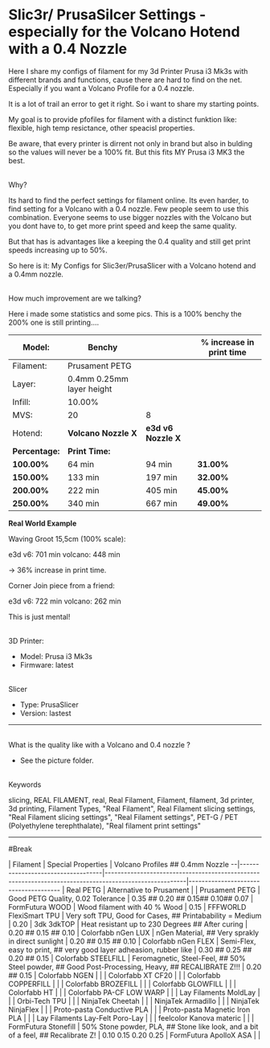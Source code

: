 # Slic3r/ PrusaSilcer Settings - especially for the Volcano Hotend with a 0.4 Nozzle

Here I share my configs of filament for my 3d Printer Prusa i3 Mk3s with different brands and functions, cause there are hard to find on the net. Especially if you want a Volcano Profile for a 0.4 nozzle.

It is a lot of trail an error to get it right. So i want to share my starting points.

My goal is to provide pfofiles for filament with a distinct funktion like: flexible, high temp resictance, other speacisl properties.

Be aware, that every printer is dirrent not only in brand but also in bulding so the values will never be a 100% fit. But this fits MY Prusa i3 MK3 the best.

<br> Why?

Its hard to find the perfect settings for filament online. Its even harder, to find setting for a Volcano with a 0.4 nozzle. Few people seem to use this combination. Everyone seems to use bigger nozzles with the Volcano but you dont have to, to get more print speed and keep the same quality.

But that has is advantages like a keeping the 0.4 quality and still get print speeds increasing up to 50%.

So here is it: My Configs for Slic3er/PrusaSlicer with a Volcano hotend and a 0.4mm nozzle. 

<br> How much improvement are we talking?

Here i made some statistics and some pics. This is a 100% benchy the 200% one is still printing....


| Model:  | Benchy | | % increase in print time | 
| ---  | --- | -  |  --- | 
|  Filament:  | Prusament PETG | | | 
|  Layer:       |  0.4mm 0.25mm layer height  | ||
|  Infill:      |  10.00%                     | ||
|  MVS:         |  20                         |  8 ||
|  Hotend:      |  __Volcano Nozzle X__           |  __e3d v6 Nozzle X__  |
|  __Percentage:__  |  __Print Time:__                |                   | 
|  __100.00%__     |  64 min                     |  94 min           |  __31.00%__
|  __150.00%__     |  133 min                    |  197 min          |  __32.00%__
|  __200.00%__     |  222 min                    |  405 min          |  __45.00%__
|  __250.00%__      |  340 min                    |  667 min          |  __49.00%__



__Real World Example__

Waving Groot 15,5cm (100% scale):

e3d v6: 701 min
volcano: 448 min

-> 36% increase in print time.

Corner Join piece from a friend:

e3d v6: 722 min
volcano: 262 min

This is just mental!


<br> 3D Printer:

- Model: Prusa i3 Mk3s 
- Firmware: latest

<br> Slicer

- Type: PrusaSlicer
- Version: lastest

---------------

<br> What is the quality like with a Volcano and 0.4 nozzle ?

- See the picture folder.

<br> Keywords

slicing, REAL FILAMENT, real, Real Filament, Filament, filament, 3d printer, 3d printing, Filament Types, "Real Filament", Real Filament slicing settings, "Real Filament slicing settings", "Real Filament settings", PET-G / PET (Polyethylene terephthalate), "Real filament print settings"

----
#Break

  |  Filament                         |  Special Properties                                                                                   |  Volcano Profiles ## 0.4mm Nozzle
--|-----------------------------------|-------------------------------------------------------------------------------------------------------|--------------------------------------
  |  Real PETG                        |  Alternative to Prusament                                                                             |
  |  Prusament PETG                   |  Good PETG Quality, 0.02 Tolerance                                                                    |  0.35 ## 
0.20 ##
0.15##
0.10##
 0.07
  |  FormFutura WOOD                  |  Wood filament with 40 % Wood                                                                         |  0.15
  |  FFFWORLD FlexiSmart TPU          |  Very soft TPU, Good for Cases, ## 
Printabability = Medium                                           |  0.20
  |  3dk 3dkTOP                       |  Heat resistant up to 230 Degrees ##
After curing                                                     |  0.20 ##
0.15 ##
0.10
  |  Colorfabb nGen LUX               |  nGen Material, ##
Very sprakly in direct sunlight                                                    |  0.20 ##
0.15 ##
0.10
  |  Colorfabb nGen FLEX              |  Semi-Flex, easy to print, ##
very good layer adheasion, rubber like                                  |  0.30 ##
0.25 ##
0.20 ##
0.15
  |  Colorfabb STEELFILL              |  Feromagnetic, Steel-Feel, ##
50% Steel powder, ##
Good Post-Processing, Heavy, ## 
RECALIBRATE Z!!!  |  0.20 ##
0.15
  |  Colorfabb NGEN                   |                                                                                                       |
  |  Colorfabb XT CF20                |                                                                                                       |
  |  Colorfabb COPPERFILL             |                                                                                                       |
  |  Colorfabb BROZEFILL              |                                                                                                       |
  |  Colorfabb GLOWFILL               |                                                                                                       |
  |  Colorfabb HT                     |                                                                                                       |
  |  Colorfabb PA-CF LOW WARP         |                                                                                                       |
  |  Lay Filaments MoldLay            |                                                                                                       |
  |  Orbi-Tech TPU                    |                                                                                                       |
  |  NinjaTek Cheetah                 |                                                                                                       |
  |  NinjaTek Armadillo               |                                                                                                       |
  |  NinjaTek NinjaFlex               |                                                                                                       |
  |  Proto-pasta Conductive PLA       |                                                                                                       |
  |  Proto-pasta Magnetic Iron PLA    |                                                                                                       |
  |  Lay Filaments Lay-Felt Poro-Lay  |                                                                                                       |
  |  feelcolor Kanova materic         |                                                                                                       |
  |  FormFutura Stonefill             |  50% Stone powder, PLA, ##
Stone like look, and a bit of a feel, ##
Recalibrate Z!                    |  0.10
0.15
0.20
0.25
  |  FormFutura ApolloX ASA           |                                                                                                       |

